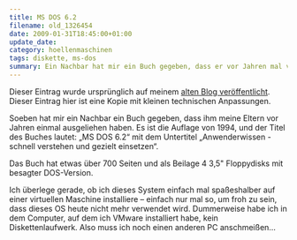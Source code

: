 ```yaml
---
title: MS DOS 6.2
filename: old_1326454
date: 2009-01-31T18:45:00+01:00
update_date:
category: hoellenmaschinen
tags: diskette, ms-dos
summary: Ein Nachbar hat mir ein Buch gegeben, dass er vor Jahren mal von meinen Eltern ausgeliehen hat. Über MS DOS 6.2, die Auflage ist von 1994.
---
```

Dieser Eintrag wurde ursprünglich auf meinem [alten Blog veröffentlicht](https://stu.blogger.de/stories/1326454/). Dieser Eintrag hier ist eine Kopie mit kleinen technischen Anpassungen.

Soeben hat mir ein Nachbar ein Buch gegeben, dass ihm meine Eltern vor Jahren einmal ausgeliehen haben. Es ist die Auflage von 1994, und der Titel des Buches lautet: „MS DOS 6.2“ mit dem Untertitel „Anwenderwissen - schnell verstehen und gezielt einsetzen“.

Das Buch hat etwas über 700 Seiten und als Beilage 4 3,5" Floppydisks mit besagter DOS-Version.

Ich überlege gerade, ob ich dieses System einfach mal spaßeshalber auf einer virtuellen Maschine installiere – einfach nur mal so, um froh zu sein, dass dieses OS heute nicht mehr verwendet wird. Dummerweise habe ich in dem Computer, auf dem ich VMware installiert habe, kein Diskettenlaufwerk. Also muss ich noch einen anderen PC anschmeißen…
